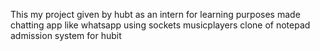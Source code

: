 This my project given by hubt as an intern for learning purposes 
made chatting app like whatsapp using sockets 
musicplayers 
clone of notepad
admission system for hubit 
